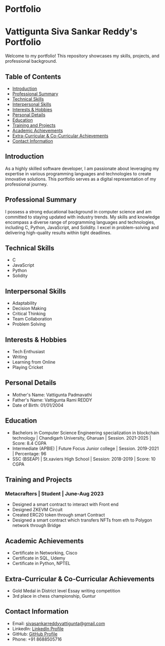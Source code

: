 # Portfolio
# Vattigunta Siva Sankar Reddy's Portfolio

Welcome to my portfolio! This repository showcases my skills, projects, and professional background.

## Table of Contents

- [Introduction](#introduction)
- [Professional Summary](#professional-summary)
- [Technical Skills](#technical-skills)
- [Interpersonal Skills](#interpersonal-skills)
- [Interests & Hobbies](#interests--hobbies)
- [Personal Details](#personal-details)
- [Education](#education)
- [Training and Projects](#training-and-projects)
- [Academic Achievements](#academic-achievements)
- [Extra-Curricular & Co-Curricular Achievements](#extra-curricular--co-curricular-achievements)
- [Contact Information](#contact-information)

## Introduction

As a highly skilled software developer, I am passionate about leveraging my expertise in various programming languages and technologies to create innovative solutions. This portfolio serves as a digital representation of my professional journey.

## Professional Summary

I possess a strong educational background in computer science and am committed to staying updated with industry trends. My skills and knowledge encompass a diverse range of programming languages and technologies, including C, Python, JavaScript, and Solidity. I excel in problem-solving and delivering high-quality results within tight deadlines.

## Technical Skills

- C
- JavaScript
- Python
- Solidity

## Interpersonal Skills

- Adaptability
- Decision Making
- Critical Thinking
- Team Collaboration
- Problem Solving

## Interests & Hobbies

- Tech Enthusiast
- Writing
- Learning from Online
- Playing Cricket

## Personal Details

- Mother's Name: Vattigunta Padmavathi
- Father's Name: Vattigunta Rami REDDY
- Date of Birth: 01/01/2004

## Education

- Bachelors in Computer Science Engineering specialization in blockchain technology | Chandigarh University, Gharuan | Session. 2021-2025 | Score: 8.4 CGPA
- Intermediate (APBIE) | Future Focus Junior college | Session. 2019-2021 | Percentage: 96
- SSC (BSEAP) | St.xaviers High School | Session: 2018-2019 | Score: 10 CGPA

## Training and Projects

### Metacrafters | Student | June-Aug 2023

- Designed a smart contract to interact with Front end
- Designed ZKEVM Circuit
- Created ERC20 token through smart Contract
- Designed a smart contract which transfers NFTs from eth to Polygon network through Bridge

## Academic Achievements

- Certificate in Networking, Cisco
- Certificate in SQL, Udemy
- Certificate in Python, NPTEL

## Extra-Curricular & Co-Curricular Achievements

- Gold Medal in District level Essay writing competition
- 3rd place in chess championship, Guntur

## Contact Information

- Email: [sivasankarreddyvattigunta@gmail.com](mailto:sivasankarreddyvattigunta@gmail.com)
- LinkedIn: [LinkedIn Profile](https://www.linkedin.com/in/siva-sankar-reddy-vattigunta-4098b824a)
- GitHub: [GitHub Profile](https://github.com/sivasankarreddyvattigunta)
- Phone: +91 8688505716
